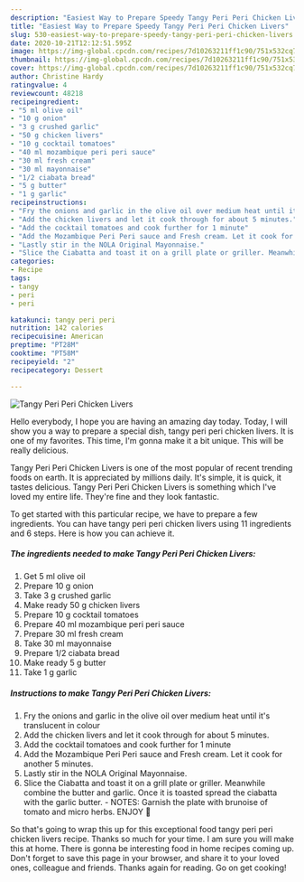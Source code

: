 ```yaml
---
description: "Easiest Way to Prepare Speedy Tangy Peri Peri Chicken Livers"
title: "Easiest Way to Prepare Speedy Tangy Peri Peri Chicken Livers"
slug: 530-easiest-way-to-prepare-speedy-tangy-peri-peri-chicken-livers
date: 2020-10-21T12:12:51.595Z
image: https://img-global.cpcdn.com/recipes/7d10263211ff1c90/751x532cq70/tangy-peri-peri-chicken-livers-recipe-main-photo.jpg
thumbnail: https://img-global.cpcdn.com/recipes/7d10263211ff1c90/751x532cq70/tangy-peri-peri-chicken-livers-recipe-main-photo.jpg
cover: https://img-global.cpcdn.com/recipes/7d10263211ff1c90/751x532cq70/tangy-peri-peri-chicken-livers-recipe-main-photo.jpg
author: Christine Hardy
ratingvalue: 4
reviewcount: 48218
recipeingredient:
- "5 ml olive oil"
- "10 g onion"
- "3 g crushed garlic"
- "50 g chicken livers"
- "10 g cocktail tomatoes"
- "40 ml mozambique peri peri sauce"
- "30 ml fresh cream"
- "30 ml mayonnaise"
- "1/2 ciabata bread"
- "5 g butter"
- "1 g garlic"
recipeinstructions:
- "Fry the onions and garlic in the olive oil over medium heat until it&#39;s translucent in colour"
- "Add the chicken livers and let it cook through for about 5 minutes."
- "Add the cocktail tomatoes and cook further for 1 minute"
- "Add the Mozambique Peri Peri sauce and Fresh cream. Let it cook for another 5 minutes."
- "Lastly stir in the NOLA Original Mayonnaise."
- "Slice the Ciabatta and toast it on a grill plate or griller. Meanwhile combine the butter and garlic. Once it is toasted spread the ciabatta with the garlic butter. NOTES: Garnish the plate with brunoise of tomato and micro herbs. ENJOY 🙂"
categories:
- Recipe
tags:
- tangy
- peri
- peri

katakunci: tangy peri peri 
nutrition: 142 calories
recipecuisine: American
preptime: "PT28M"
cooktime: "PT58M"
recipeyield: "2"
recipecategory: Dessert

---
```



![Tangy Peri Peri Chicken Livers](https://img-global.cpcdn.com/recipes/7d10263211ff1c90/751x532cq70/tangy-peri-peri-chicken-livers-recipe-main-photo.jpg)

Hello everybody, I hope you are having an amazing day today. Today, I will show you a way to prepare a special dish, tangy peri peri chicken livers. It is one of my favorites. This time, I'm gonna make it a bit unique. This will be really delicious.

Tangy Peri Peri Chicken Livers is one of the most popular of recent trending foods on earth. It is appreciated by millions daily. It's simple, it is quick, it tastes delicious. Tangy Peri Peri Chicken Livers is something which I've loved my entire life. They're fine and they look fantastic.




To get started with this particular recipe, we have to prepare a few ingredients. You can have tangy peri peri chicken livers using 11 ingredients and 6 steps. Here is how you can achieve it.

<!--inarticleads1-->

##### The ingredients needed to make Tangy Peri Peri Chicken Livers:

1. Get 5 ml olive oil
1. Prepare 10 g onion
1. Take 3 g crushed garlic
1. Make ready 50 g chicken livers
1. Prepare 10 g cocktail tomatoes
1. Prepare 40 ml mozambique peri peri sauce
1. Prepare 30 ml fresh cream
1. Take 30 ml mayonnaise
1. Prepare 1/2 ciabata bread
1. Make ready 5 g butter
1. Take 1 g garlic




<!--inarticleads2-->

##### Instructions to make Tangy Peri Peri Chicken Livers:

1. Fry the onions and garlic in the olive oil over medium heat until it&#39;s translucent in colour
1. Add the chicken livers and let it cook through for about 5 minutes.
1. Add the cocktail tomatoes and cook further for 1 minute
1. Add the Mozambique Peri Peri sauce and Fresh cream. Let it cook for another 5 minutes.
1. Lastly stir in the NOLA Original Mayonnaise.
1. Slice the Ciabatta and toast it on a grill plate or griller. Meanwhile combine the butter and garlic. Once it is toasted spread the ciabatta with the garlic butter. - NOTES: Garnish the plate with brunoise of tomato and micro herbs. ENJOY 🙂




So that's going to wrap this up for this exceptional food tangy peri peri chicken livers recipe. Thanks so much for your time. I am sure you will make this at home. There is gonna be interesting food in home recipes coming up. Don't forget to save this page in your browser, and share it to your loved ones, colleague and friends. Thanks again for reading. Go on get cooking!
